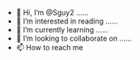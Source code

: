 - 👋 Hi, I’m @Sguy2 ......
- 👀 I’m interested in reading ......
- 🌱 I’m currently learning ......
- 💞️ I’m looking to collaborate on ......
- 📫 How to reach me 

<!---
Sguy2/Sguy2 is a ✨ special ✨ repository because its `README.md` (this file) appears on your GitHub profile.
You can click the Preview link to take a look at your changes.
--->
